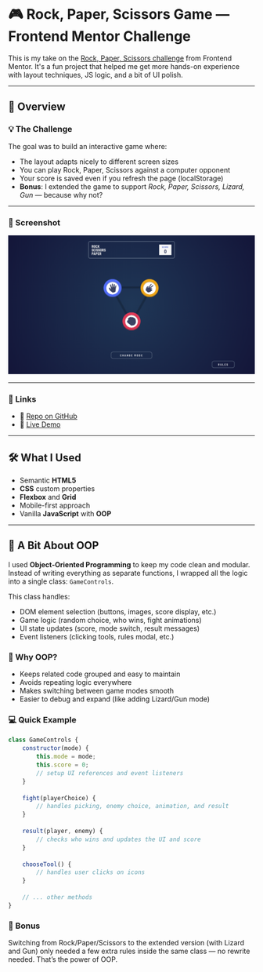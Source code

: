 # 🎮 Rock, Paper, Scissors Game — Frontend Mentor Challenge

This is my take on the [Rock, Paper, Scissors challenge](https://www.frontendmentor.io/challenges/rock-paper-scissors-game-pTgwgvgH) from Frontend Mentor. It's a fun project that helped me get more hands-on experience with layout techniques, JS logic, and a bit of UI polish.

---

## 🧠 Overview

### 💡 The Challenge

The goal was to build an interactive game where:

* The layout adapts nicely to different screen sizes
* You can play Rock, Paper, Scissors against a computer opponent
* Your score is saved even if you refresh the page (localStorage)
* **Bonus**: I extended the game to support *Rock, Paper, Scissors, Lizard, Gun* — because why not?

---

### 📸 Screenshot

![Game Screenshot](/assets/images/screenshot.png)

---

### 🔗 Links

* 📂 [Repo on GitHub](https://github.com/alaa-mekibes/rpsgame)
* 🚀 [Live Demo](https://rpsgame-neon.vercel.app)

---

## 🛠️ What I Used

* Semantic **HTML5**
* **CSS** custom properties
* **Flexbox** and **Grid**
* Mobile-first approach
* Vanilla **JavaScript** with **OOP**

---

## 🧱 A Bit About OOP

I used **Object-Oriented Programming** to keep my code clean and modular. Instead of writing everything as separate functions, I wrapped all the logic into a single class: `GameControls`.

This class handles:

* DOM element selection (buttons, images, score display, etc.)
* Game logic (random choice, who wins, fight animations)
* UI state updates (score, mode switch, result messages)
* Event listeners (clicking tools, rules modal, etc.)

### 🔧 Why OOP?

* Keeps related code grouped and easy to maintain
* Avoids repeating logic everywhere
* Makes switching between game modes smooth
* Easier to debug and expand (like adding Lizard/Gun mode)

### 💻 Quick Example

```js
class GameControls {
    constructor(mode) {
        this.mode = mode;
        this.score = 0;
        // setup UI references and event listeners
    }

    fight(playerChoice) {
        // handles picking, enemy choice, animation, and result
    }

    result(player, enemy) {
        // checks who wins and updates the UI and score
    }

    chooseTool() {
        // handles user clicks on icons
    }

    // ... other methods
}
```

### 🚀 Bonus

Switching from Rock/Paper/Scissors to the extended version (with Lizard and Gun) only needed a few extra rules inside the same class — no rewrite needed. That’s the power of OOP.
